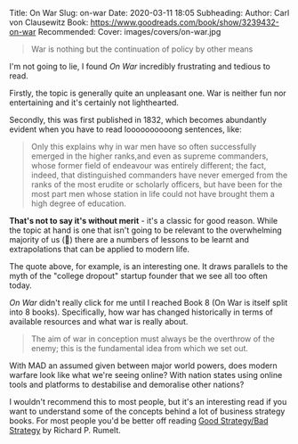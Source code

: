 Title: On War
Slug: on-war
Date: 2020-03-11 18:05
Subheading: 
Author: Carl von Clausewitz
Book: https://www.goodreads.com/book/show/3239432-on-war
Recommended: 
Cover: images/covers/on-war.jpg

> War is nothing but the continuation of policy by other means

I'm not going to lie, I found *On War* incredibly frustrating and tedious to read.

Firstly, the topic is generally quite an unpleasant one. War is neither fun nor entertaining and it's certainly not lighthearted.

Secondly, this was first published in 1832, which becomes abundantly evident when you have to read loooooooooong sentences, like:

> Only this explains why in war men have so often successfully emerged in the higher ranks,and even as supreme commanders, whose former field of endeavour was entirely different; the fact, indeed, that distinguished commanders have never emerged from the ranks of the most erudite or scholarly officers, but have been for the most part men whose station in life could not have brought them a high degree of education.

**That's not to say it's without merit** - it's a classic for good reason. While the topic at hand is one that isn't going to be relevant to the overwhelming majority of us (🤞) there are a numbers of lessons to be learnt and extrapolations that can be applied to modern life.

The quote above, for example, is an interesting one. It draws parallels to the myth of the "college dropout" startup founder that we see all too often today.

*On War* didn't really click for me until I reached Book 8 (On War is itself split into 8 books). Specifically, how war has changed historically in terms of available resources and what war is really about.

> The aim of war in conception must always be the overthrow of the enemy; this is the fundamental idea from which we set out.

With MAD an assumed given between major world powers, does modern warfare look like what we're seeing online? With nation states using online tools and platforms to destabilise and demoralise other nations?

I wouldn't recommend this to most people, but it's an interesting read if you want to understand some of the concepts behind a lot of business strategy books. For most people you'd be better off reading [Good Strategy/Bad Strategy](https://www.jacquescorbytuech.com/reading/good-strategy-bad-strategy.html) by Richard P. Rumelt.